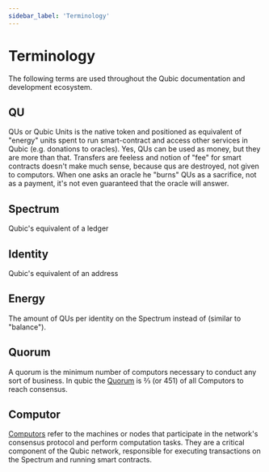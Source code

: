 ```yaml
---
sidebar_label: 'Terminology'
---
```


# Terminology

The following terms are used throughout the Qubic documentation and development ecosystem.

## QU
QUs or Qubic Units is the native token and positioned as equivalent of "energy" units spent to run smart-contract and access other services in Qubic (e.g. donations to oracles). Yes, QUs can be used as money, but they are more than that. Transfers are feeless and notion of "fee" for smart contracts doesn't make much sense, because qus are destroyed, not given to computors. When one asks an oracle he "burns" QUs as a sacrifice, not as a payment, it's not even guaranteed that the oracle will answer. 

## Spectrum
Qubic's equivalent of a ledger

## Identity
Qubic's equivalent of an address

## Energy
The amount of QUs per identity on the Spectrum instead of (similar to "balance").

## Quorum
A quorum is the minimum number of computors necessary to conduct any sort of business. In qubic the [Quorum](/learn/quorum) is ⅔ (or 451) of all Computors to reach consensus.

## Computor
[Computors](/learn/computor) refer to the machines or nodes that participate in the network's consensus protocol and perform computation tasks. They are a critical component of the Qubic network, responsible for executing transactions on the Spectrum and running smart contracts.